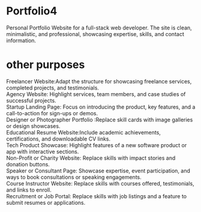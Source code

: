 # Portfolio4
 Personal Portfolio Website for a full-stack web developer. The site is clean, minimalistic, and professional, showcasing expertise, skills, and contact information.
 # other purposes
Freelancer Website:Adapt the structure for showcasing freelance services, completed projects, and testimonials.<br>
Agency Website: Highlight services, team members, and case studies of successful projects.<br>
Startup Landing Page: Focus on introducing the product, key features, and a call-to-action for sign-ups or demos.<br>
Designer or Photographer Portfolio :Replace skill cards with image galleries or design showcases.<br>
Educational Resume Website:Include academic achievements, certifications, and downloadable CV links.<br>
Tech Product Showcase: Highlight features of a new software product or app with interactive sections.<br>
Non-Profit or Charity Website: Replace skills with impact stories and donation buttons.<br>
Speaker or Consultant Page: Showcase expertise, event participation, and ways to book consultations or speaking engagements.<br>
Course Instructor Website: Replace skills with courses offered, testimonials, and links to enroll.<br>
Recruitment or Job Portal: Replace skills with job listings and a feature to submit resumes or applications.
